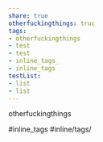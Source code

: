 ```yaml
---
share: true
otherfuckingthings: truc
tags: 
- otherfuckingthings
- test
- test
- inline_tags_
- inline_tags
testList:
- list
- list
---
```


otherfuckingthings

#inline_tags
#inline/tags/

